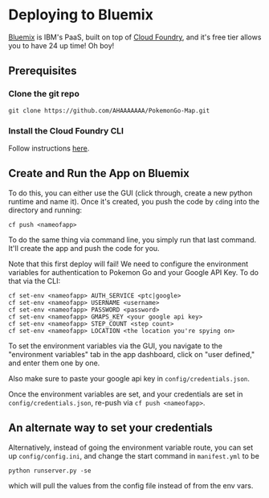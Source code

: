 # Deploying to Bluemix

[Bluemix](http://bluemix.net) is IBM's PaaS, built on top of
[Cloud Foundry](https://www.cloudfoundry.org/), and it's free tier allows you
to have 24 up time! Oh boy!

## Prerequisites

### Clone the git repo

    git clone https://github.com/AHAAAAAAA/PokemonGo-Map.git

### Install the Cloud Foundry CLI

Follow instructions [here](https://console.ng.bluemix.net/docs/cli/reference/cfcommands/index.html).

## Create and Run the App on Bluemix

To do this, you can either use the GUI (click through, create a new python
runtime and name it). Once it's created, you push the code by `cd`ing into the
directory and running:

    cf push <nameofapp>

To do the same thing via command line, you simply run that last command. It'll
create the app and push the code for you.

Note that this first deploy will fail! We need to configure the environment
variables for authentication to Pokemon Go and your Google API Key. To do that
via the CLI:

    cf set-env <nameofapp> AUTH_SERVICE <ptc|google>
    cf set-env <nameofapp> USERNAME <username>
    cf set-env <nameofapp> PASSWORD <password>
    cf set-env <nameofapp> GMAPS_KEY <your google api key>
    cf set-env <nameofapp> STEP_COUNT <step count>
    cf set-env <nameofapp> LOCATION <the location you're spying on>

To set the environment variables via the GUI, you navigate to the "environment
variables" tab in the app dashboard, click on "user defined," and enter them one
by one.

Also make sure to paste your google api key in `config/credentials.json`.

Once the environment variables are set, and your credentials are set in
`config/credentials.json`, re-push via `cf push <nameofapp>`.

## An alternate way to set your credentials

Alternatively, instead of going the environment variable route, you can set up
`config/config.ini`, and change the start command in `manifest.yml` to be

    python runserver.py -se

which will pull the values from the config file instead of from the env vars.
